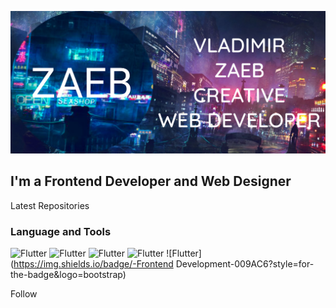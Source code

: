 [![Header](https://github.com/zaebbb/zaebbb/blob/main/assets/header.png?raw=true)](https://zaebbb.github.io/Zaeb-Official/index.html)

## I'm a Frontend Developer and Web Designer

Latest Repositories

### Language and Tools
![Flutter](https://img.shields.io/badge/-JavaScript-009AC6?style=for-the-badge&logo=javascript)
![Flutter](https://img.shields.io/badge/-HTML-009AC6?style=for-the-badge&logo=html)
![Flutter](https://img.shields.io/badge/-CSS-009AC6?style=for-the-badge&logo=css)
![Flutter](https://img.shields.io/badge/-Web-Design-009AC6?style=for-the-badge&logo=design)
![Flutter](https://img.shields.io/badge/-Frontend Development-009AC6?style=for-the-badge&logo=bootstrap)

Follow
